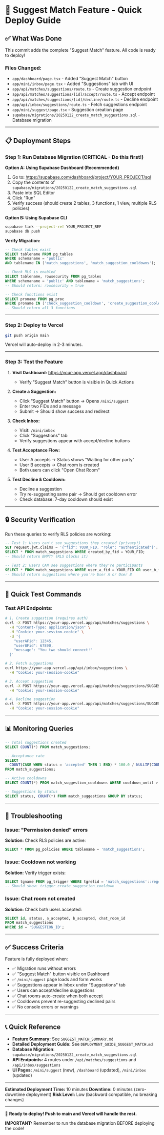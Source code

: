 # 🚀 Suggest Match Feature - Quick Deploy Guide

## ✅ What Was Done

This commit adds the complete "Suggest Match" feature. All code is ready to deploy!

### Files Changed:
- `app/dashboard/page.tsx` - Added "Suggest Match" button
- `app/mini/inbox/page.tsx` - Added "Suggestions" tab with UI
- `app/api/matches/suggestions/route.ts` - Create suggestion endpoint
- `app/api/matches/suggestions/[id]/accept/route.ts` - Accept endpoint
- `app/api/matches/suggestions/[id]/decline/route.ts` - Decline endpoint
- `app/api/inbox/suggestions/route.ts` - Fetch suggestions endpoint
- `app/mini/suggest/page.tsx` - Suggestion creation page
- `supabase/migrations/20250122_create_match_suggestions.sql` - Database migration

---

## 📋 Deployment Steps

### Step 1: Run Database Migration (CRITICAL - Do this first!)

**Option A: Using Supabase Dashboard (Recommended)**
1. Go to: https://supabase.com/dashboard/project/YOUR_PROJECT/sql
2. Copy the contents of `supabase/migrations/20250122_create_match_suggestions.sql`
3. Paste into SQL Editor
4. Click "Run"
5. Verify success (should create 2 tables, 3 functions, 1 view, multiple RLS policies)

**Option B: Using Supabase CLI**
```bash
supabase link --project-ref YOUR_PROJECT_REF
supabase db push
```

**Verify Migration:**
```sql
-- Check tables exist
SELECT tablename FROM pg_tables
WHERE schemaname = 'public'
AND tablename IN ('match_suggestions', 'match_suggestion_cooldowns');

-- Check RLS is enabled
SELECT tablename, rowsecurity FROM pg_tables
WHERE schemaname = 'public' AND tablename = 'match_suggestions';
-- Should return: rowsecurity = true

-- Check functions exist
SELECT proname FROM pg_proc
WHERE proname IN ('check_suggestion_cooldown', 'create_suggestion_cooldown', 'update_suggestion_status');
-- Should return all 3 functions
```

---

### Step 2: Deploy to Vercel

```bash
git push origin main
```

Vercel will auto-deploy in 2-3 minutes.

---

### Step 3: Test the Feature

1. **Visit Dashboard:** https://your-app.vercel.app/dashboard
   - Verify "Suggest Match" button is visible in Quick Actions

2. **Create a Suggestion:**
   - Click "Suggest Match" button → Opens `/mini/suggest`
   - Enter two FIDs and a message
   - Submit → Should show success and redirect

3. **Check Inbox:**
   - Visit: `/mini/inbox`
   - Click "Suggestions" tab
   - Verify suggestions appear with accept/decline buttons

4. **Test Acceptance Flow:**
   - User A accepts → Status shows "Waiting for other party"
   - User B accepts → Chat room is created
   - Both users can click "Open Chat Room"

5. **Test Decline & Cooldown:**
   - Decline a suggestion
   - Try re-suggesting same pair → Should get cooldown error
   - Check database: 7-day cooldown should exist

---

## 🔒 Security Verification

Run these queries to verify RLS policies are working:

```sql
-- Test 1: Users can't see suggestions they created (privacy!)
SET request.jwt.claims = '{"fid": YOUR_FID, "role": "authenticated"}';
SELECT * FROM match_suggestions WHERE created_by_fid = YOUR_FID;
-- Should return EMPTY (RLS blocks it)

-- Test 2: Users CAN see suggestions where they're participants
SELECT * FROM match_suggestions WHERE user_a_fid = YOUR_FID OR user_b_fid = YOUR_FID;
-- Should return suggestions where you're User A or User B
```

---

## 🎯 Quick Test Commands

### Test API Endpoints:

```bash
# 1. Create suggestion (requires auth)
curl -X POST https://your-app.vercel.app/api/matches/suggestions \
  -H "Content-Type: application/json" \
  -H "Cookie: your-session-cookie" \
  -d '{
    "userAFid": 12345,
    "userBFid": 67890,
    "message": "You two should connect!"
  }'

# 2. Fetch suggestions
curl https://your-app.vercel.app/api/inbox/suggestions \
  -H "Cookie: your-session-cookie"

# 3. Accept suggestion
curl -X POST https://your-app.vercel.app/api/matches/suggestions/SUGGESTION_ID/accept \
  -H "Cookie: your-session-cookie"

# 4. Decline suggestion
curl -X POST https://your-app.vercel.app/api/matches/suggestions/SUGGESTION_ID/decline \
  -H "Cookie: your-session-cookie"
```

---

## 📊 Monitoring Queries

```sql
-- Total suggestions created
SELECT COUNT(*) FROM match_suggestions;

-- Acceptance rate
SELECT
  COUNT(CASE WHEN status = 'accepted' THEN 1 END) * 100.0 / NULLIF(COUNT(*), 0) as acceptance_rate
FROM match_suggestions;

-- Active cooldowns
SELECT COUNT(*) FROM match_suggestion_cooldowns WHERE cooldown_until > now();

-- Suggestions by status
SELECT status, COUNT(*) FROM match_suggestions GROUP BY status;
```

---

## 🐛 Troubleshooting

### Issue: "Permission denied" errors
**Solution:** Check RLS policies are active:
```sql
SELECT * FROM pg_policies WHERE tablename = 'match_suggestions';
```

### Issue: Cooldown not working
**Solution:** Verify trigger exists:
```sql
SELECT tgname FROM pg_trigger WHERE tgrelid = 'match_suggestions'::regclass;
-- Should show: trigger_create_suggestion_cooldown
```

### Issue: Chat room not created
**Solution:** Check both users accepted:
```sql
SELECT id, status, a_accepted, b_accepted, chat_room_id
FROM match_suggestions
WHERE id = 'SUGGESTION_ID';
```

---

## ✅ Success Criteria

Feature is fully deployed when:
- ✅ Migration runs without errors
- ✅ "Suggest Match" button visible on Dashboard
- ✅ `/mini/suggest` page loads and form works
- ✅ Suggestions appear in Inbox under "Suggestions" tab
- ✅ Users can accept/decline suggestions
- ✅ Chat rooms auto-create when both accept
- ✅ Cooldowns prevent re-suggesting declined pairs
- ✅ No console errors or warnings

---

## 📞 Quick Reference

- **Feature Summary:** See `SUGGEST_MATCH_SUMMARY.md`
- **Detailed Deployment Guide:** See `DEPLOYMENT_GUIDE_SUGGEST_MATCH.md`
- **Database Migration:** `supabase/migrations/20250122_create_match_suggestions.sql`
- **API Endpoints:** 4 routes under `/api/matches/suggestions` and `/api/inbox/suggestions`
- **UI Pages:** `/mini/suggest` (new), `/dashboard` (updated), `/mini/inbox` (updated)

---

**Estimated Deployment Time:** 10 minutes
**Downtime:** 0 minutes (zero-downtime deployment)
**Risk Level:** Low (backward compatible, no breaking changes)

---

🎉 **Ready to deploy! Push to main and Vercel will handle the rest.**

**IMPORTANT:** Remember to run the database migration BEFORE deploying the code!
